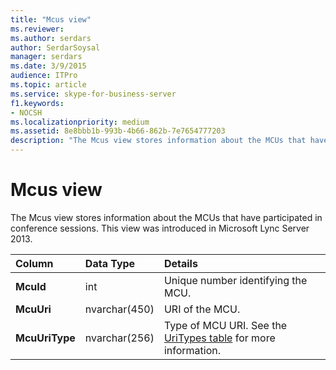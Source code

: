 ```yaml
---
title: "Mcus view"
ms.reviewer: 
ms.author: serdars
author: SerdarSoysal
manager: serdars
ms.date: 3/9/2015
audience: ITPro
ms.topic: article
ms.service: skype-for-business-server
f1.keywords:
- NOCSH
ms.localizationpriority: medium
ms.assetid: 8e8bbb1b-993b-4b66-862b-7e7654777203
description: "The Mcus view stores information about the MCUs that have participated in conference sessions. This view was introduced in Microsoft Lync Server 2013."
---
```


# Mcus view
 
The Mcus view stores information about the MCUs that have participated in conference sessions. This view was introduced in Microsoft Lync Server 2013.
  
|**Column**|**Data Type**|**Details**|
|:-----|:-----|:-----|
|**McuId** <br/> |int  <br/> |Unique number identifying the MCU.  <br/> |
|**McuUri** <br/> |nvarchar(450)  <br/> |URI of the MCU.  <br/> |
|**McuUriType** <br/> |nvarchar(256)  <br/> |Type of MCU URI. See the [UriTypes table](uritypes.md) for more information. <br/> |
   

